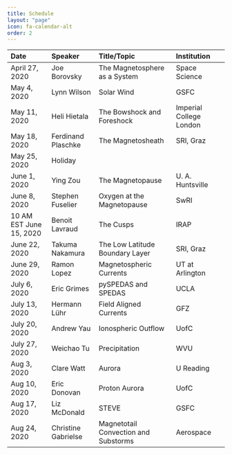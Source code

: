 ```yaml
---
title: Schedule
layout: "page"
icon: fa-calendar-alt
order: 2
---
```


| Date |Speaker | Title/Topic | Institution |
|:-----|:-------|:------|:------------|
| April 27, 2020 | Joe Borovsky | The Magnetosphere as a System | Space Science |
| May 4, 2020 | Lynn Wilson | Solar Wind | GSFC |
| May 11, 2020 | Heli Hietala  | The Bowshock and Foreshock | Imperial College London |
| May 18, 2020 | Ferdinand Plaschke | The Magnetosheath | SRI, Graz |
| May 25, 2020 | Holiday |  |  |
| June 1, 2020 | Ying Zou | The Magnetopause | U. A. Huntsville |
| June 8, 2020 | Stephen Fuselier | Oxygen at the Magnetopause | SwRI |
| 10 AM EST June 15, 2020 | Benoit Lavraud | The Cusps | IRAP |
| June 22, 2020 | Takuma   Nakamura | The Low Latitude Boundary Layer | SRI, Graz |
| June 29, 2020 | Ramon Lopez | Magnetospheric Currents | UT at Arlington |
| July 6, 2020 | Eric Grimes | pySPEDAS and SPEDAS | UCLA |
| July 13, 2020 | Hermann Lühr | Field Aligned Currents | GFZ |
| July 20, 2020 | Andrew Yau | Ionospheric Outflow | UofC |
| July 27, 2020 | Weichao Tu | Precipitation | WVU |
| Aug 3, 2020 | Clare Watt | Aurora | U Reading |
| Aug 10, 2020 | Eric Donovan | Proton Aurora | UofC |
| Aug 17, 2020 | Liz McDonald | STEVE | GSFC |
| Aug 24, 2020 | Christine Gabrielse | Magnetotail Convection and Substorms | Aerospace |
